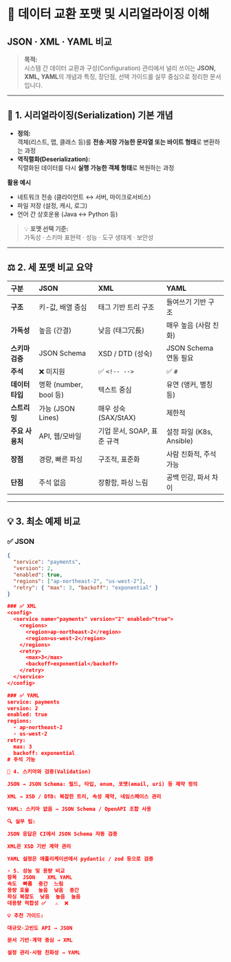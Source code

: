 # 📘 데이터 교환 포맷 및 시리얼라이징 이해  
## JSON · XML · YAML 비교

> **목적:**  
> 시스템 간 데이터 교환과 구성(Configuration) 관리에서 널리 쓰이는 **JSON, XML, YAML**의 개념과 특징, 장단점, 선택 가이드를 실무 중심으로 정리한 문서입니다.

---

## 🧩 1. 시리얼라이징(Serialization) 기본 개념

- **정의:**  
  객체(리스트, 맵, 클래스 등)를 **전송·저장 가능한 문자열 또는 바이트 형태**로 변환하는 과정  
- **역직렬화(Deserialization):**  
  직렬화된 데이터를 다시 **실행 가능한 객체 형태**로 복원하는 과정  

**활용 예시**
- 네트워크 전송 (클라이언트 ↔ 서버, 마이크로서비스)
- 파일 저장 (설정, 캐시, 로그)
- 언어 간 상호운용 (Java ↔ Python 등)

> 💡 **포맷 선택 기준:**  
> 가독성 · 스키마 표현력 · 성능 · 도구 생태계 · 보안성

---

## ⚖️ 2. 세 포맷 비교 요약

| 구분 | **JSON** | **XML** | **YAML** |
|:---|:---|:---|:---|
| **구조** | 키-값, 배열 중심 | 태그 기반 트리 구조 | 들여쓰기 기반 구조 |
| **가독성** | 높음 (간결) | 낮음 (태그冗長) | 매우 높음 (사람 친화) |
| **스키마 검증** | JSON Schema | XSD / DTD (성숙) | JSON Schema 연동 필요 |
| **주석** | ❌ 미지원 | ✅ `<!-- -->` | ✅ `#` |
| **데이터 타입** | 명확 (number, bool 등) | 텍스트 중심 | 유연 (앵커, 별칭 등) |
| **스트리밍** | 가능 (JSON Lines) | 매우 성숙 (SAX/StAX) | 제한적 |
| **주요 사용처** | API, 웹/모바일 | 기업 문서, SOAP, 표준 규격 | 설정 파일 (K8s, Ansible) |
| **장점** | 경량, 빠른 파싱 | 구조적, 표준화 | 사람 친화적, 주석 가능 |
| **단점** | 주석 없음 | 장황함, 파싱 느림 | 공백 민감, 파서 차이 |

---

## 💡 3. 최소 예제 비교

### ✅ JSON
```json
{
  "service": "payments",
  "version": 2,
  "enabled": true,
  "regions": ["ap-northeast-2", "us-west-2"],
  "retry": { "max": 3, "backoff": "exponential" }
}

### ✅ XML
<config>
  <service name="payments" version="2" enabled="true">
    <regions>
      <region>ap-northeast-2</region>
      <region>us-west-2</region>
    </regions>
    <retry>
      <max>3</max>
      <backoff>exponential</backoff>
    </retry>
  </service>
</config>

### ✅ YAML
service: payments
version: 2
enabled: true
regions:
  - ap-northeast-2
  - us-west-2
retry:
  max: 3
  backoff: exponential
# 주석 가능

🧱 4. 스키마와 검증(Validation)

JSON → JSON Schema: 필드, 타입, enum, 포맷(email, uri) 등 제약 정의

XML → XSD / DTD: 복잡한 트리, 속성 제약, 네임스페이스 관리

YAML: 스키마 없음 → JSON Schema / OpenAPI 조합 사용

🔍 실무 팁:

JSON 응답은 CI에서 JSON Schema 자동 검증

XML은 XSD 기반 계약 관리

YAML 설정은 애플리케이션에서 pydantic / zod 등으로 검증

⚡ 5. 성능 및 용량 비교
항목	JSON	XML	YAML
속도	빠름	중간	느림
용량 효율	높음	낮음	중간
파싱 복잡도	낮음	높음	높음
대용량 적합성	✅	⚠️	❌

💡 추천 가이드:

대규모·고빈도 API → JSON

문서 기반·계약 중심 → XML

설정 관리·사람 친화성 → YAML

